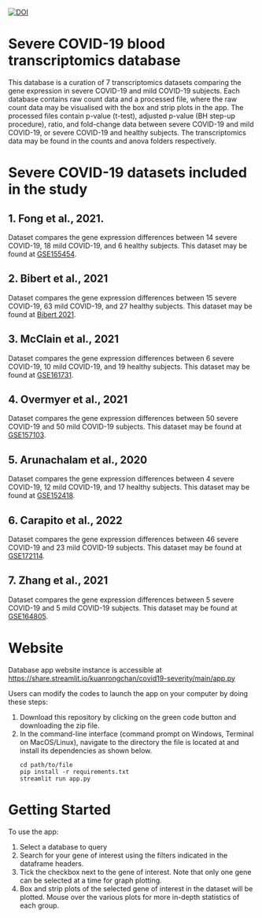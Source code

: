 

[![DOI](https://zenodo.org/badge/443649989.svg)](https://zenodo.org/badge/latestdoi/443649989)


# Severe COVID-19 blood transcriptomics database
This database is a curation of 7 transcriptomics datasets comparing the gene expression in severe COVID-19 and mild COVID-19 subjects. Each database contains raw count data and a processed file, where the raw count data may be visualised with the box and strip plots in the app. The processed files contain p-value (t-test), adjusted p-value (BH step-up procedure), ratio, and fold-change data between severe COVID-19 and mild COVID-19, or severe COVID-19 and healthy subjects. The transcriptomics data may be found in the counts and anova folders respectively.

# Severe COVID-19 datasets included in the study
## 1. Fong et al., 2021. 
Dataset compares the gene expression differences between 14 severe COVID-19, 18 mild COVID-19, and 6 healthy subjects.
This dataset may be found at [GSE155454](https://www.ncbi.nlm.nih.gov/geo/query/acc.cgi?acc=GSE155454).

## 2. Bibert et al., 2021
Dataset compares the gene expression differences between 15 severe COVID-19, 63 mild COVID-19, and 27 healthy subjects.
This dataset may be found at [Bibert 2021](http://dx.doi.org/10.17632/8wxhhykfnh.2).

## 3. McClain et al., 2021
Dataset compares the gene expression differences between 6 severe COVID-19, 10 mild COVID-19, and 19 healthy subjects.
This dataset may be found at [GSE161731](https://www.ncbi.nlm.nih.gov/geo/query/acc.cgi?acc=GSE161731).

## 4. Overmyer et al., 2021
Dataset compares the gene expression differences between 50 severe COVID-19 and 50 mild COVID-19 subjects.
This dataset may be found at [GSE157103](https://www.ncbi.nlm.nih.gov/geo/query/acc.cgi?acc=GSE157103).

## 5. Arunachalam et al., 2020
Dataset compares the gene expression differences between 4 severe COVID-19, 12 mild COVID-19, and 17 healthy subjects.
This dataset may be found at [GSE152418](https://www.ncbi.nlm.nih.gov/geo/query/acc.cgi?acc=GSE152418).


## 6. Carapito et al., 2022
Dataset compares the gene expression differences between 46 severe COVID-19 and 23 mild COVID-19 subjects. 
This dataset may be found at [GSE172114](https://www.ncbi.nlm.nih.gov/geo/query/acc.cgi?acc=GSE172114).

## 7. Zhang et al., 2021
Dataset compares the gene expression differences between 5 severe COVID-19 and 5 mild COVID-19 subjects. 
This dataset may be found at [GSE164805](https://www.ncbi.nlm.nih.gov/geo/query/acc.cgi?acc=GSE164805).

# Website
Database app website instance is accessible at https://share.streamlit.io/kuanrongchan/covid19-severity/main/app.py

Users can modify the codes to launch the app on your computer by doing these steps:

1. Download this repository by clicking on the green code button and downloading the zip file.
2. In the command-line interface (command prompt on Windows, Terminal on MacOS/Linux), navigate to the directory the file is located at and install its dependencies as shown below.
   ```
   cd path/to/file
   pip install -r requirements.txt
   streamlit run app.py
   ```

# Getting Started
To use the app:
1. Select a database to query
2. Search for your gene of interest using the filters indicated in the dataframe headers.
3. Tick the checkbox next to the gene of interest. Note that only one gene can be selected at a time for graph plotting.
4. Box and strip plots of the selected gene of interest in the dataset will be plotted. Mouse over the various plots for more in-depth statistics of each group.
